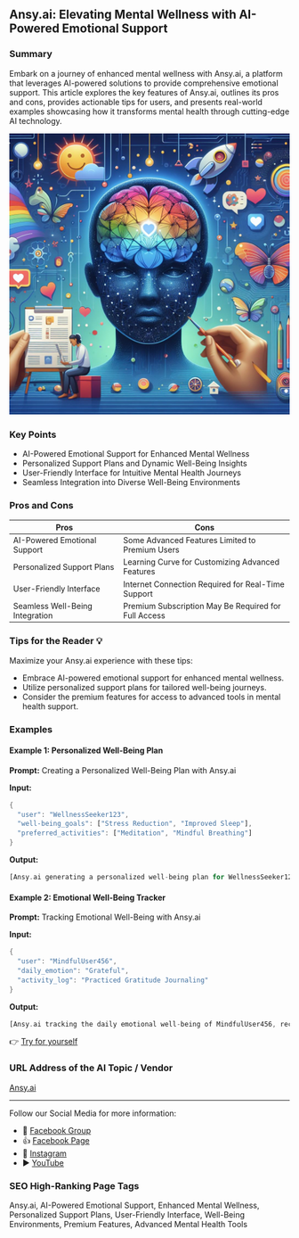 ## Ansy.ai: Elevating Mental Wellness with AI-Powered Emotional Support

### Summary
Embark on a journey of enhanced mental wellness with Ansy.ai, a platform that leverages AI-powered solutions to provide comprehensive emotional support. This article explores the key features of Ansy.ai, outlines its pros and cons, provides actionable tips for users, and presents real-world examples showcasing how it transforms mental health through cutting-edge AI technology.

<img src="./ansyai.webp" alt="Ansy.ai Image"/>

### Key Points
- AI-Powered Emotional Support for Enhanced Mental Wellness
- Personalized Support Plans and Dynamic Well-Being Insights
- User-Friendly Interface for Intuitive Mental Health Journeys
- Seamless Integration into Diverse Well-Being Environments

### Pros and Cons

| Pros                             | Cons                                               |
| -------------------------------- | -------------------------------------------------- |
| AI-Powered Emotional Support      | Some Advanced Features Limited to Premium Users   |
| Personalized Support Plans        | Learning Curve for Customizing Advanced Features |
| User-Friendly Interface           | Internet Connection Required for Real-Time Support |
| Seamless Well-Being Integration   | Premium Subscription May Be Required for Full Access|

### Tips for the Reader 💡
Maximize your Ansy.ai experience with these tips:
- Embrace AI-powered emotional support for enhanced mental wellness.
- Utilize personalized support plans for tailored well-being journeys.
- Consider the premium features for access to advanced tools in mental health support.

### Examples

#### Example 1: Personalized Well-Being Plan
**Prompt:** Creating a Personalized Well-Being Plan with Ansy.ai

**Input:**
```dart
{
  "user": "WellnessSeeker123",
  "well-being_goals": ["Stress Reduction", "Improved Sleep"],
  "preferred_activities": ["Meditation", "Mindful Breathing"]
}
```

**Output:**
```dart
[Ansy.ai generating a personalized well-being plan for WellnessSeeker123, focusing on stress reduction and improved sleep through activities like meditation and mindful breathing]
```

#### Example 2: Emotional Well-Being Tracker
**Prompt:** Tracking Emotional Well-Being with Ansy.ai

**Input:**
```dart
{
  "user": "MindfulUser456",
  "daily_emotion": "Grateful",
  "activity_log": "Practiced Gratitude Journaling"
}
```

**Output:**
```dart
[Ansy.ai tracking the daily emotional well-being of MindfulUser456, recognizing a state of gratitude and logging the activity of practicing gratitude journaling]
```

👉 <a href="https://www.ansy.ai/" target="_blank">Try for yourself</a>

### URL Address of the AI Topic / Vendor
<a href="https://www.ansy.ai/" target="_blank">Ansy.ai</a>

---

Follow our Social Media for more information:

- 📘 <a href="https://www.facebook.com/groups/trionxai" target="_blank">Facebook Group</a>
- 👍 <a href="https://www.facebook.com/ai.trionxai" target="_blank">Facebook Page</a>
- 📸 <a href="https://www.instagram.com/trionxai/" target="_blank">Instagram</a>
- ▶️ <a href="https://www.youtube.com/@robotdocs/" target="_blank">YouTube</a>

### SEO High-Ranking Page Tags
Ansy.ai, AI-Powered Emotional Support, Enhanced Mental Wellness, Personalized Support Plans, User-Friendly Interface, Well-Being Environments, Premium Features, Advanced Mental Health Tools